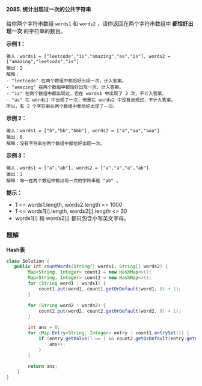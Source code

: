 #### 2085. 统计出现过一次的公共字符串

给你两个字符串数组 `words1` 和 `words2` ，请你返回在两个字符串数组中 **都恰好出现一次** 的字符串的数目。

**示例 1：**

```shell
输入：words1 = ["leetcode","is","amazing","as","is"], words2 = ["amazing","leetcode","is"]
输出：2
解释：
- "leetcode" 在两个数组中都恰好出现一次，计入答案。
- "amazing" 在两个数组中都恰好出现一次，计入答案。
- "is" 在两个数组中都出现过，但在 words1 中出现了 2 次，不计入答案。
- "as" 在 words1 中出现了一次，但是在 words2 中没有出现过，不计入答案。
所以，有 2 个字符串在两个数组中都恰好出现了一次。
```

**示例 2：**

```shell
输入：words1 = ["b","bb","bbb"], words2 = ["a","aa","aaa"]
输出：0
解释：没有字符串在两个数组中都恰好出现一次。
```

**示例 3：**

```shell
输入：words1 = ["a","ab"], words2 = ["a","a","a","ab"]
输出：1
解释：唯一在两个数组中都出现一次的字符串是 "ab" 。
```

**提示：**

* 1 <= words1.length, words2.length <= 1000
* 1 <= words1[i].length, words2[j].length <= 30
* words1[i] 和 words2[j] 都只包含小写英文字母。

### 题解

**Hash表**

```java
class Solution {
   public int countWords(String[] words1, String[] words2) {
        Map<String, Integer> count1 = new HashMap<>();
        Map<String, Integer> count2 = new HashMap<>();
        for (String word1 : words1) {
            count1.put(word1, count1.getOrDefault(word1, 0) + 1);
        }

        for (String word2 : words2) {
            count2.put(word2, count2.getOrDefault(word2, 0) + 1);
        }

        int ans = 0;
        for (Map.Entry<String, Integer> entry : count1.entrySet()) {
            if (entry.getValue() == 1 && count2.getOrDefault(entry.getKey(), 0) == 1) {
                ans++;
            }
        }

        return ans;
    }
}
```

